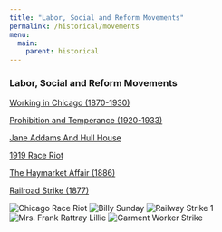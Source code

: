 ```yaml
---
title: "Labor, Social and Reform Movements"
permalink: /historical/movements
menu:
  main:
    parent: historical
---
```


### Labor, Social and Reform Movements


   [Working in Chicago (1870-1930)](/historical/movements/working)

   [Prohibition and Temperance (1920-1933)](/historical/movements/prohibition)

   [Jane Addams And Hull House](/historical/movements/hullhouse)

   [1919 Race Riot](/historical/movements/raceriot)

   [The Haymarket Affair (1886)](/historical/movements/haymarket)

   [Railroad Strike (1877)](/historical/movements/railroadStrike)

![Chicago Race Riot]()
![Billy Sunday]()
![Railway Strike 1]()
![Mrs. Frank Rattray Lillie]()
![Garment Worker Strike]()
